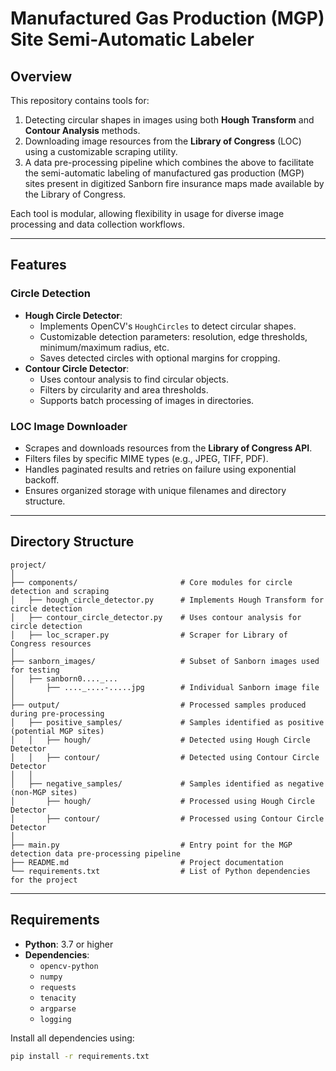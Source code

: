 # Manufactured Gas Production (MGP) Site Semi-Automatic Labeler

## Overview
This repository contains tools for:
1. Detecting circular shapes in images using both **Hough Transform** and **Contour Analysis** methods.
2. Downloading image resources from the **Library of Congress** (LOC) using a customizable scraping utility.
3. A data pre-processing pipeline which combines the above to facilitate the semi-automatic labeling of manufactured gas production (MGP) sites present in digitized Sanborn fire insurance maps made available by the Library of Congress.

Each tool is modular, allowing flexibility in usage for diverse image processing and data collection workflows.

---

## Features

### **Circle Detection**
- **Hough Circle Detector**:
  - Implements OpenCV's `HoughCircles` to detect circular shapes.
  - Customizable detection parameters: resolution, edge thresholds, minimum/maximum radius, etc.
  - Saves detected circles with optional margins for cropping.
- **Contour Circle Detector**:
  - Uses contour analysis to find circular objects.
  - Filters by circularity and area thresholds.
  - Supports batch processing of images in directories.

### **LOC Image Downloader**
- Scrapes and downloads resources from the **Library of Congress API**.
- Filters files by specific MIME types (e.g., JPEG, TIFF, PDF).
- Handles paginated results and retries on failure using exponential backoff.
- Ensures organized storage with unique filenames and directory structure.

---

## Directory Structure

```
project/
│
├── components/                       # Core modules for circle detection and scraping
│   ├── hough_circle_detector.py      # Implements Hough Transform for circle detection
│   ├── contour_circle_detector.py    # Uses contour analysis for circle detection
│   ├── loc_scraper.py                # Scraper for Library of Congress resources
│
├── sanborn_images/                   # Subset of Sanborn images used for testing
│   ├── sanborn0...._...              
│       ├── ...._....-.....jpg        # Individual Sanborn image file
│
├── output/                           # Processed samples produced during pre-processing
│   ├── positive_samples/             # Samples identified as positive (potential MGP sites)
│   │   ├── hough/                    # Detected using Hough Circle Detector
│   │   ├── contour/                  # Detected using Contour Circle Detector
│   │
│   ├── negative_samples/             # Samples identified as negative (non-MGP sites)
│       ├── hough/                    # Processed using Hough Circle Detector
│       ├── contour/                  # Processed using Contour Circle Detector
│
├── main.py                           # Entry point for the MGP detection data pre-processing pipeline
├── README.md                         # Project documentation
└── requirements.txt                  # List of Python dependencies for the project
```

___

## Requirements
- **Python**: 3.7 or higher
- **Dependencies**:
  - `opencv-python`
  - `numpy`
  - `requests`
  - `tenacity`
  - `argparse`
  - `logging`

Install all dependencies using:
```bash
pip install -r requirements.txt
```
